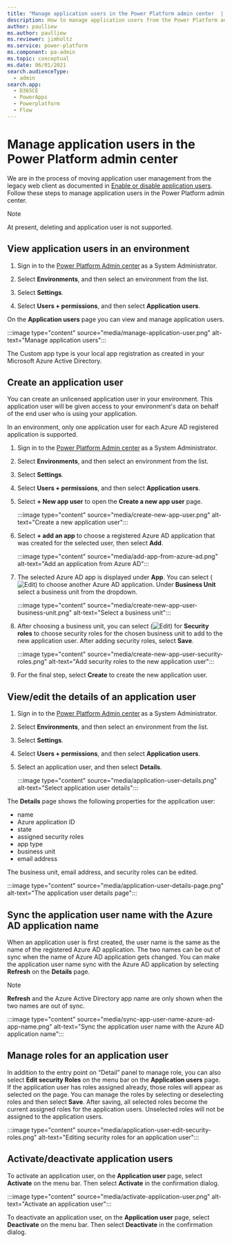 ```yaml
---
title: "Manage application users in the Power Platform admin center  | MicrosoftDocs"
description: How to manage application users from the Power Platform admin center  
author: paulliew
ms.author: paulliew
ms.reviewer: jimholtz
ms.service: power-platform
ms.component: pa-admin
ms.topic: conceptual
ms.date: 06/01/2021
search.audienceType: 
  - admin
search.app:
  - D365CE
  - PowerApps
  - Powerplatform
  - Flow
---
```

# Manage application users in the Power Platform admin center

We are in the process of moving application user management from the legacy web client as documented in [Enable or disable application users](create-users-assign-online-security-roles.md#enable-or-disable-user-accounts). Follow these steps to manage application users in the Power Platform admin center.

> [!NOTE]
> At present, deleting and application user is not supported.

## View application users in an environment 

1. Sign in to the [Power Platform Admin center](https://admin.powerplatform.microsoft.com) as a System Administrator. 

2. Select **Environments**, and then select an environment from the list.

3. Select **Settings**.

4. Select **Users + permissions**, and then select **Application users**.

On the **Application users** page you can view and manage application users.  

:::image type="content" source="media/manage-application-user.png" alt-text="Manage application users":::

The Custom app type is your local app registration as created in your Microsoft Azure Active Directory.

## Create an application user 

You can create an unlicensed application user in your environment. This application user will be given access to your environment's data on behalf of the end user who is using your application.  

In an environment, only one application user for each Azure AD registered application is supported.   

1. Sign in to the [Power Platform Admin center](https://admin.powerplatform.microsoft.com) as a System Administrator. 

2. Select **Environments**, and then select an environment from the list.

3. Select **Settings**.

4. Select **Users + permissions**, and then select **Application users**.

5. Select **+ New app user** to open the **Create a new app user** page.

   :::image type="content" source="media/create-new-app-user.png" alt-text="Create a new application user":::

6. Select **+ add an app** to choose a registered Azure AD application that was created for the selected user, then select **Add**. 

   :::image type="content" source="media/add-app-from-azure-ad.png" alt-text="Add an application from Azure AD":::

7. The selected Azure AD app is displayed under **App**. You can select (![Edit](media/edit-button.png)) to choose another Azure AD application. Under **Business Unit** select a business unit from the dropdown.  

   :::image type="content" source="media/create-new-app-user-business-unit.png" alt-text="Select a business unit":::

8. After choosing a business unit, you can select (![Edit](media/edit-button.png)) for **Security roles** to choose security roles for the chosen business unit to add to the new application user. After adding security roles, select **Save**.

   :::image type="content" source="media/create-new-app-user-security-roles.png" alt-text="Add security roles to the new application user":::

9. For the final step, select **Create** to create the new application user.

## View/edit the details of an application user 

1. Sign in to the [Power Platform Admin center](https://admin.powerplatform.microsoft.com) as a System Administrator. 

2. Select **Environments**, and then select an environment from the list.

3. Select **Settings**.

4. Select **Users + permissions**, and then select **Application users**.

5. Select an application user, and then select **Details**.

   :::image type="content" source="media/application-user-details.png" alt-text="Select application user details":::

The **Details** page shows the following properties for the application user: 
- name 
- Azure application ID
- state
- assigned security roles 
- app type 
- business unit
- email address 
 
The business unit, email address, and security roles can be edited.

:::image type="content" source="media/application-user-details-page.png" alt-text="The application user details page":::

## Sync the application user name with the Azure AD application name  

When an application user is first created, the user name is the same as the name of the registered Azure AD application. The two names can be out of sync when the name of Azure AD application gets changed. You can make the application user name sync with the Azure AD application by selecting **Refresh** on the **Details** page. 

> [!NOTE]
> **Refresh** and the Azure Active Directory app name are only shown when the two names are out of sync. 

:::image type="content" source="media/sync-app-user-name-azure-ad-app-name.png" alt-text="Sync the application user name with the Azure AD application name":::

## Manage roles for an application user 

In addition to the entry point on “Detail” panel to manage role, you can also select **Edit security Roles** on the menu bar on the **Application users** page. If the application user has roles assigned already, those roles will appear as selected on the page. You can manage the roles by selecting or deselecting roles and then select **Save**.  After saving, all selected roles become the current assigned roles for the application users.  Unselected roles will not be assigned to the application users.  

:::image type="content" source="media/application-user-edit-security-roles.png" alt-text="Editing security roles for an application user":::

## Activate/deactivate application users 

To activate an application user, on the **Application user** page, select **Activate** on the menu bar.  Then select **Activate** in the confirmation dialog.  

:::image type="content" source="media/activate-application-user.png" alt-text="Activate an application user"::: 

To deactivate an application user, on the **Application user** page, select **Deactivate** on the menu bar. Then select **Deactivate** in the confirmation dialog.  
